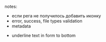 notes:

<!-- - words filter -->

- если рега не получилось добавить иконку
- error, success, file types validation
- metadata
<!-- - spacing FAQ from q to a -->
- underline text in form to bottom
<!-- - for high school change "" -->
